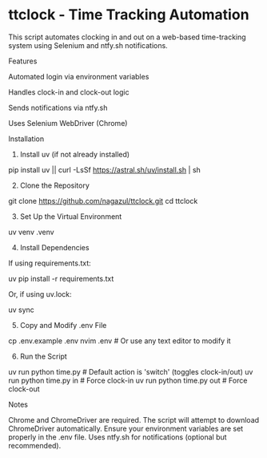 # ttclock - Time Tracking Automation

This script automates clocking in and out on a web-based time-tracking system using Selenium and ntfy.sh notifications.

Features

Automated login via environment variables

Handles clock-in and clock-out logic

Sends notifications via ntfy.sh

Uses Selenium WebDriver (Chrome)

Installation

1. Install uv (if not already installed)

pip install uv || curl -LsSf https://astral.sh/uv/install.sh | sh

2. Clone the Repository

git clone https://github.com/nagazul/ttclock.git
cd ttclock

3. Set Up the Virtual Environment

uv venv .venv

4. Install Dependencies

If using requirements.txt:

uv pip install -r requirements.txt

Or, if using uv.lock:

uv sync

5. Copy and Modify .env File

cp .env.example .env
nvim .env  # Or use any text editor to modify it

6. Run the Script

uv run python time.py       # Default action is 'switch' (toggles clock-in/out)
uv run python time.py in    # Force clock-in
uv run python time.py out   # Force clock-out

Notes

Chrome and ChromeDriver are required. The script will attempt to download ChromeDriver automatically.
Ensure your environment variables are set properly in the .env file.
Uses ntfy.sh for notifications (optional but recommended).
